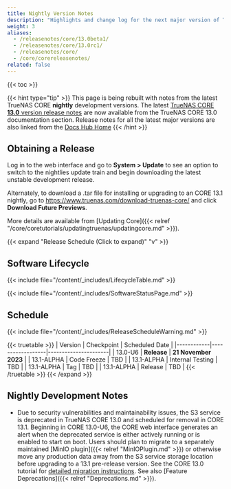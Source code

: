 ```yaml
---
title: Nightly Version Notes
description: "Highlights and change log for the next major version of TrueNAS CORE."
weight: 3
aliases:
  - /releasenotes/core/13.0beta1/
  - /releasenotes/core/13.0rc1/
  - /releasenotes/core/
  - /core/corereleasenotes/
related: false
---
```


{{< toc >}}

{{< hint type="tip" >}}
This page is being rebuilt with notes from the latest TrueNAS CORE **nightly** development versions.
The latest [TrueNAS CORE **13.0** version release notes](https://www.truenas.com/docs/core/13.0/gettingstarted/corereleasenotes/) are now available from the TrueNAS CORE 13.0 documentation section.
Release notes for all the latest major versions are also linked from the [Docs Hub Home](/)
{{< /hint >}}

## Obtaining a Release

Log in to the web interface and go to **System > Update** to see an option to switch to the nightlies update train and begin downloading the latest unstable development release.

Alternately, to download a <file>.tar</file> file for installing or upgrading to an CORE 13.1 nightly, go to https://www.truenas.com/download-truenas-core/ and click **Download Future Previews**.

More details are available from [Updating Core]({{< relref "/core/coretutorials/updatingtruenas/updatingcore.md" >}}).

{{< expand "Release Schedule (Click to expand)" "v" >}}

## Software Lifecycle

{{< include file="/content/_includes/LifecycleTable.md" >}}

{{< include file="/content/_includes/SoftwareStatusPage.md" >}}

## Schedule

{{< include file="/content/_includes/ReleaseScheduleWarning.md" >}}

{{< truetable >}}
| Version    | Checkpoint       | Scheduled Date       |
|------------|------------------|----------------------|
| 13.0-U6    | **Release**      | **21 November 2023** |
| 13.1-ALPHA | Code Freeze      | TBD                  |
| 13.1-ALPHA | Internal Testing | TBD                  |
| 13.1-ALPHA | Tag              | TBD                  |
| 13.1-ALPHA | Release          | TBD                  |
{{< /truetable >}}
{{< /expand >}}

## Nightly Development Notes

* Due to security vulnerabilities and maintainability issues, the S3 service is deprecated in TrueNAS CORE 13.0 and scheduled for removal in CORE 13.1.
  Beginning in CORE 13.0-U6, the CORE web interface generates an alert when the deprecated service is either actively running or is enabled to start on boot.
  Users should plan to migrate to a separately maintained [MinIO plugin]({{< relref "MinIOPlugin.md" >}}) or otherwise move any production data away from the S3 service storage location before upgrading to a 13.1 pre-release version.
  See the CORE 13.0 tutorial for [detailed migration instructions](http://www.truenas.com/docs/core/13.0/coretutorials/jailspluginsvms/plugins/minioplugin/).
  See also [Feature Deprecations]({{< relref "Deprecations.md" >}}).
